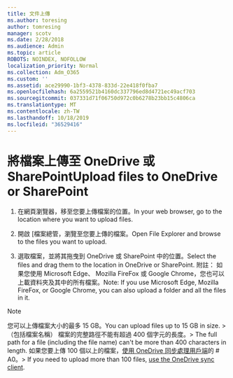 ```yaml
---
title: 文件上傳
ms.author: toresing
author: tomresing
manager: scotv
ms.date: 2/28/2018
ms.audience: Admin
ms.topic: article
ROBOTS: NOINDEX, NOFOLLOW
localization_priority: Normal
ms.collection: Adm_O365
ms.custom: ''
ms.assetid: ace29990-1bf3-4378-833d-22e418f0fba7
ms.openlocfilehash: 6a2559521b4160dc337796ed8d4721ec49acf703
ms.sourcegitcommit: 037331d71f06750d972c0b6278b23bb15c4806ca
ms.translationtype: MT
ms.contentlocale: zh-TW
ms.lasthandoff: 10/18/2019
ms.locfileid: "36529416"
---
```

# <a name="upload-files-to-onedrive-or-sharepoint"></a><span data-ttu-id="78036-102">將檔案上傳至 OneDrive 或 SharePoint</span><span class="sxs-lookup"><span data-stu-id="78036-102">Upload files to OneDrive or SharePoint</span></span>

1. <span data-ttu-id="78036-103">在網頁瀏覽器，移至您要上傳檔案的位置。</span><span class="sxs-lookup"><span data-stu-id="78036-103">In your web browser, go to the location where you want to upload files.</span></span>
    
2. <span data-ttu-id="78036-104">開啟 [檔案總管，瀏覽至您要上傳的檔案。</span><span class="sxs-lookup"><span data-stu-id="78036-104">Open File Explorer and browse to the files you want to upload.</span></span>
    
3. <span data-ttu-id="78036-105">選取檔案，並將其拖曳到 OneDrive 或 SharePoint 中的位置。</span><span class="sxs-lookup"><span data-stu-id="78036-105">Select the files and drag them to the location in OneDrive or SharePoint.</span></span> <span data-ttu-id="78036-106">附註： 如果您使用 Microsoft Edge、 Mozilla FireFox 或 Google Chrome，您也可以上載資料夾及其中的所有檔案。</span><span class="sxs-lookup"><span data-stu-id="78036-106">Note: If you use Microsoft Edge, Mozilla FireFox, or Google Chrome, you can also upload a folder and all the files in it.</span></span>
    
> [!NOTE]
>  <span data-ttu-id="78036-107">您可以上傳檔案大小的最多 15 GB。</span><span class="sxs-lookup"><span data-stu-id="78036-107">You can upload files up to 15 GB in size.</span></span> <span data-ttu-id="78036-108">> （包括檔案名稱） 檔案的完整路徑不能有超過 400 個字元的長度。</span><span class="sxs-lookup"><span data-stu-id="78036-108">>  The full path for a file (including the file name) can't be more than 400 characters in length.</span></span> <span data-ttu-id="78036-109">如果您要上傳 100 個以上的檔案，[使用 OneDrive 同步處理用戶端](https://go.microsoft.com/fwlink/?linkid=866427)的 # A0。</span><span class="sxs-lookup"><span data-stu-id="78036-109">>  If you need to upload more than 100 files, [use the OneDrive sync client](https://go.microsoft.com/fwlink/?linkid=866427).</span></span> 
  

